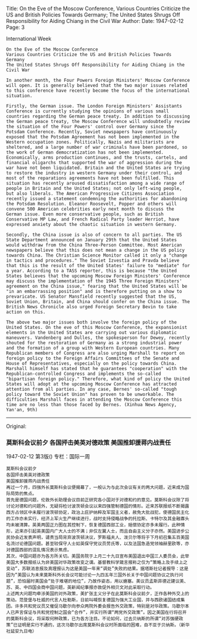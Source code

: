 Title: On the Eve of the Moscow Conference, Various Countries Criticize the US and British Policies Towards Germany; The United States Shrugs Off Responsibility for Aiding Chiang in the Civil War
Author:
Date: 1947-02-12
Page: 3

International Week

	On the Eve of the Moscow Conference
	Various Countries Criticize the US and British Policies Towards Germany
	The United States Shrugs Off Responsibility for Aiding Chiang in the Civil War

	In another month, the Four Powers Foreign Ministers' Moscow Conference will open. It is generally believed that the two major issues related to this conference have recently become the focus of the international situation.

	Firstly, the German issue. The London Foreign Ministers' Assistants Conference is currently studying the opinions of various small countries regarding the German peace treaty. In addition to discussing the German peace treaty, the Moscow Conference will undoubtedly review the situation of the Four Powers' control over Germany since the Potsdam Conference. Recently, Soviet newspapers have continuously exposed that the Potsdam Agreement has not been implemented in the Western occupation zones. Politically, Nazis and militarists are sheltered, and a large number of war criminals have been pardoned, so the work of German democratization has not been implemented. Economically, arms production continues, and the trusts, cartels, and financial oligarchs that supported the war of aggression during the war have not been liquidated. Britain and the United States are trying to restore the industry in western Germany under their control, and most of the reparations agreements have not been fulfilled. This situation has recently aroused dissatisfaction among a wide range of people in Britain and the United States; not only left-wing people, but also liberals. The American Progressive Citizens Association recently issued a statement condemning the authorities for abandoning the Potsdam Resolution. Eleanor Roosevelt, Popper and others will convene 500 American celebrities early next month to discuss the German issue. Even more conservative people, such as British Conservative MP Law, and French Radical Party leader Herriot, have expressed anxiety about the chaotic situation in western Germany.

	Secondly, the China issue is also of concern to all parties. The US State Department announced on January 29th that the United States would withdraw from the China Three-Person Committee. Most American newspapers believe that this does not mean a change in the US policy towards China. The Christian Science Monitor called it only a "change in tactics and procedures." The Soviet Izvestia and Pravda believe that this is the result of the United States' failure to "mediate" for a year. According to a TASS reporter, this is because "the United States believes that the upcoming Moscow Foreign Ministers' Conference may discuss the implementation of the 1945 Three Foreign Ministers' agreement on the China issue," fearing that the United States will be "in an embarrassing position" and is therefore putting on a show to prevaricate. US Senator Mansfield recently suggested that the US, Soviet Union, Britain, and China should confer on the China issue. The British News Chronicle also urged Foreign Secretary Bevin to take action on this.

	The above two major issues both involve the foreign policy of the United States. On the eve of this Moscow Conference, the expansionist elements in the United States are carrying out various diplomatic maneuvers. Vandenberg and Dulles, the spokesperson for Dewey, recently shouted for the restoration of Germany as a strong industrial power and the formation of a group with Western European countries. Many Republican members of Congress are also urging Marshall to report on foreign policy to the Foreign Affairs Committees of the Senate and House of Representatives, especially on the policy towards China. Marshall himself has stated that he guarantees "cooperation" with the Republican-controlled Congress and implements the so-called "bipartisan foreign policy." Therefore, what kind of policy the United States will adopt at the upcoming Moscow Conference has attracted attention from all parties. In any case, Bernes' so-called "tough policy toward the Soviet Union" has proven to be unworkable. The difficulties Marshall faces in attending the Moscow Conference this time are no less than those faced by Bernes. (Xinhua News Agency, Yan'an, 9th)



<hr /> 

Original: 


### 莫斯科会议前夕  各国抨击美英对德政策  美国推卸援蒋内战责任

1947-02-12
第3版()
专栏：国际一周

    莫斯科会议前夕
    各国抨击美英对德政策
    美国推卸援蒋内战责任
    再过一个月，四强外长莫斯科会议便揭幕了，一般认为与此次会议有关的两大问题，近来成为国际局势的焦点。
    首先是德国问题，伦敦外长助理会议目前正研究各小国对于对德和约的意见。莫斯科会议除了将讨论对德和约问题外，无疑将检讨波茨顿会议以来四强管制德国的情形。近来苏联报纸不断揭露西方占领区中未履行波茨顿协定，政治上庇护纳粹及军国主义者，赦免大批战犯，使德国民主化的工作亦未实行，经济上军火生产继续进行，战时支持侵略战争的托拉斯、卡特尔及其金融寡头均未被清算。英美两国正力图在其控制下，恢复德国西部工业，赔偿协定亦多未履行。此种情形，近来亦引起英美国内广大人士的不满；非仅左翼人士，而且自由主义分子亦然。美国进步公民协会近发表声明，谴责当局背弃波茨顿决议，罗斯福夫人、泼贝尔等将于下月初召集五百美国名流讨论德国问题。甚至较保守人士如英保守党议员劳氏等，以及法国急造党领袖赫里欧等，亦对德国西部的混乱情况表示焦虑。
    其次，中国问题亦为各方所关切。美国务院于上月二十九日宣布美国退出中国三人委员会，此举美国大多数报纸认为非美国对华政策改变之谓。基督教科学箴言报称之仅为“策略上及手续上之变动”，苏联消息报及真理报认为这是美国一年来“调处”失败的结果。据塔斯社记者报导：这是因为“美国认为未来莫斯科外长会议可能讨论一九四五年三国外长关于中国问题协议之执行问题”，恐怕届时美国会“处于难堪的地位”，乃故作姿态，用以搪塞。美议员孟斯菲德近建议美、苏、英、中四国会商中国问题，英新闻纪事报亦敦促外相贝文对此采取行动。
    上述两大问题均牵涉美国的对外政策，美扩张主义分子在此莫斯科会议前夕，正作各种外交上的策动。范登堡与杜威的代言人杜勒斯，日前叫喊恢复德国为强大工业国，并与西欧诸国结成集团。许多共和党议员又催促马歇尔向参众两院外委会报告外交政策，特别是对华政策。马歇尔本人已声言保证与共和党控制之国会“合作”，并实行所谓“两党外交政策”。因之美国在行将召开的莫斯科会议，将采取何种政策，已为各方注目。不论如何，过去贝纳斯的所谓“对苏强硬政策”已证明是实行不通的，这次马歇尔出席莫斯科会议时所面临的困难，自不亚于贝纳斯。（新华社延安九日电）
